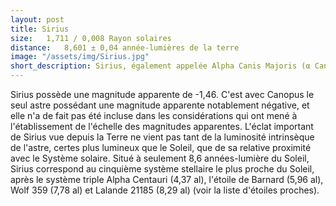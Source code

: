 ```yaml
---
layout: post
title: Sirius
size:	1,711 / 0,008 Rayon solaires
distance:	8,601 ± 0,04 année-lumières de la terre
image: "/assets/img/Sirius.jpg"
short_description: Sirius, également appelée Alpha Canis Majoris (α Canis Majoris/α CMa) par la désignation de Bayer, est l'étoile principale de la constellation du Grand Chien.
---
```


Sirius possède une magnitude apparente de -1,46. C'est avec Canopus le seul astre possédant une magnitude apparente notablement négative, et elle n'a de fait pas été incluse dans les considérations qui ont mené à l'établissement de l'échelle des magnitudes apparentes. L'éclat important de Sirius vue depuis la Terre ne vient pas tant de la luminosité intrinsèque de l'astre, certes plus lumineux que le Soleil, que de sa relative proximité avec le Système solaire. Situé à seulement 8,6 années-lumière du Soleil, Sirius correspond au cinquième système stellaire le plus proche du Soleil, après le système triple Alpha Centauri (4,37 al), l'étoile de Barnard (5,96 al), Wolf 359 (7,78 al) et Lalande 21185 (8,29 al) (voir la liste d'étoiles proches).

